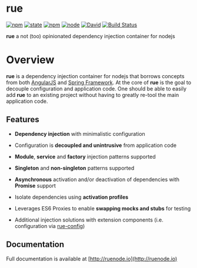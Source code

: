 # rue
[![npm](https://img.shields.io/npm/v/rue.svg)](https://www.npmjs.com/package/rue)
[![state](https://img.shields.io/badge/state-alpha-yellow.svg)](https://github.com/bemisguided/rue)
[![npm](https://img.shields.io/npm/l/rue.svg)](https://github.com/bemisguided/rue)
[![node](https://img.shields.io/node/v/rue.svg)](https://github.com/bemisguided/rue)
[![David](https://img.shields.io/david/bemisguided/rue.svg)](https://github.com/bemisguided/rue)
[![Build Status](https://travis-ci.org/bemisguided/rue.svg)](https://travis-ci.org/bemisguided/rue)

**rue** a not (too) opinionated dependency injection container for nodejs  

# Overview

**rue** is a dependency injection container for nodejs that borrows concepts from
both [AngularJS](https://angularjs.com) and [Spring Framework](https://springframework.org).
At the core of **rue** is the goal to decouple configuration and application code.
One should be able to easily add **rue** to an existing project without having to greatly re-tool the main 
application code.

## Features

- **Dependency injection** with minimalistic configuration

- Configuration is **decoupled and unintrusive** from application code
- **Module**, **service** and **factory** injection patterns supported

- **Singleton** and **non-singleton** patterns supported

- **Asynchronous** activation and/or deactivation of dependencies with **Promise** support

- Isolate dependencies using **activation profiles**

- Leverages ES6 Proxies to enable **swapping mocks and stubs** for testing

- Additional injection solutions with extension components (i.e. configuration via 
  [rue-config](https://github.com/bemisguided/rue-config))

## Documentation

Full documentation is available at [http://ruenode.io](http://ruenode.io)
